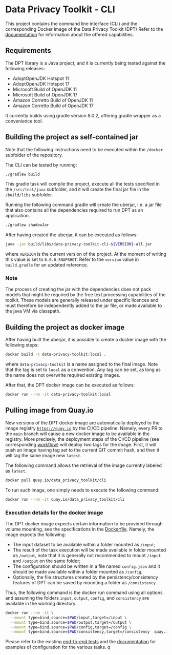 # Data Privacy Toolkit - CLI

This project contains the command line interface (CLI) and the corresponding Docker image of the Data Privacy Toolkit (DPT)
Refer to the [documentation](../docs/toolkit/README.md) for information about the offered capabilities.

## Requirements

The DPT library is a Java project, and it is currently being tested against the following releases:
* AdoptOpenJDK Hotspot 11
* AdoptOpenJDK Hotspot 17
* Microsoft Build of OpenJDK 11
* Microsoft Build of OpenJDK 17
* Amazon Corretto Build of OpenJDK 11
* Amazon Corretto Build of OpenJDK 17

It currently builds using gradle version 8.0.2, offering gradle wrapper as a convenience tool.

## Building the project as self-contained jar

Note that the following instructions need to be executed within the `/docker` subfolder of the repository.

The CLI can be tested by running:

```bash
./gradlew build
```

This gradle task will compile the project, execute all the tests specified in the `/src/test/java` subfolder, and it will create the final jar file in the `/build/libs` subfolder.

Running the following command gradle will create the uberjar, i.e. a jar file that also contains all the dependencies required to run DPT as an application.
```bash
./gradlew shadowJar
```

After having created the uberjar, it can be executed as follows:

```bash
java -jar build/libs/data-privacy-toolkit-cli-${VERSION}-all.jar
```

where `VERSION` is the current version of the project. At the moment of writing this value is set to `6.0.0-SNAPSHOT`.
Refer to the `version` value in `build.gradle` for an updated reference.

### Note
The process of creating the jar with the dependencies does not pack models that might be required by the free text processing capabilities of the toolkit.
These models are generally released under specific licences and must therefore be independently added to the jar file, or made available to the java VM via classpath.

## Building the project as docker image

After having built the uberjar, it is possible to create a docker image with the following steps:

```bash
docker build -t data-privacy-toolkit:local .
```

where `data-privacy-toolkit` is a name assigned to the final image.
Note that the tag is set to `local` as a convention.
Any tag can be set, as long as the name does not overwrite required existing images.

After that, the DPT docker image can be executed as follows:

```bash
docker run --rm -it data-privacy-toolkit:local
```

## Pulling image from Quay.io

New versions of the DPT docker image are automatically deployed to the image registry [`https://quay.io`](https://quay.io) by the CI/CD pipeline.
Namely, every PR to the `main` branch will cause a new docker image to be available in the registry.
More precisely, the deployment steps of the CI/CD pipeline (see corresponding [workflow](../.github/workflows/deploy-toolkit.yml)) will deploy two tags for the image.
First, it will push an image having tag set to the current GIT commit hash, and then it will tag the same image new `latest`.

The following command allows the retrieval of the image currently labeled as `latest`.

```bash
docker pull quay.io/data_privacy_toolkit/cli
```

To run such image, one simply needs to execute the following command:

```bash
docker run --rm -it quay.io/data_privacy_toolkit/cli
```

### Execution details for the docker image

The DPT docker image expects certain information to be provided through volume mounting, see the specifications in the [Dockerfile](Dockerfile).
Namely, the image expects the following:
* The input dataset to be available within a folder mounted as `/input`;
* The result of the task execution will be made available in folder mounted as `/output`, note that it is generally not recommended to mount `/input` and `/output` on the same folder;
* The configuration should be written in a file named `config.json` and it should be made available within a folder mounted as `/config`;
* Optionally, the file structures created by the persistency/consistency features of DPT can be saved by mounting a folder as `/consistency` 

Thus, the following command is the docker run command using all options and assuming the folders `input`, `output`, `config`, and `consistency` are available in the working directory.

```bash
docker run --rm -it \
  --mount type=bind,source=$PWD/input,target=/input \
  --mount type=bind,source=$PWD/output,target=/output \
  --mount type=bind,source=$PWD/config,target=/config \
  --mount type=bind,source=$PWD/consistency,target=/consistency  quay.io/data_privacy_toolkit/cli
```
Please refer to the existing [end-to-end tests](scripts/e2e_tests) and the [documentation](../docs/toolkit) for examples of configuration for the various tasks.
q